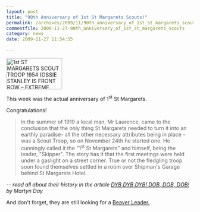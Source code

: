 ```yaml
---
layout: post
title: "90th Anniversary of 1st St Margarets Scouts!"
permalink: /archives/2009/11/90th_anniversary_of_1st_st_margarets_scouts.html
commentfile: 2009-11-27-90th_anniversary_of_1st_st_margarets_scouts
category: news
date: 2009-11-27 11:54:55

---
```


<a href="/assets/images/2009/1st_stmgrts.jpg"><img src="/assets/images/2009/1st_stmgrts-thumb.jpg" width="150" height="84" alt="1st ST MARGARETS SCOUT TROOP 1954 (OSSIE STANLEY IS FRONT ROW – EXTREME RIGHT)" class="photo right" /></a>

This week was the actual anniversary of 1<sup>st</sup> St Margarets.

Congratulations!

> In the summer of 1919 a local man, Mr Laurence, came to the conclusion that the only thing St Margarets needed to turn it into an earthly paradise- all the other necessary attributes being in place - was a Scout Troop, so on November 24th he started one. He cunningly called it the "1<sup>st</sup> St Margarets" and himself, being the leader, "Skipper". The story has it that the first meetings were held under a gaslight on a street corner. True or not the fledgling troop soon found themselves settled in a room over Shipman's Garage behind St Margarets Hotel.

<cite>-- read all about their history in the article [DYB DYB DYB! DOB, DOB, DOB!](https://stmargarets.london/archives/2009/02/dyb_dyb_dyb_dob_dob_dob.html) by Martyn Day</cite>

And don't forget, they are still looking for a [Beaver Leader.](https://stmargarets.london/archives/2009/11/1st_st_margarets_beaver_scouts_seek_new_leader.html)
